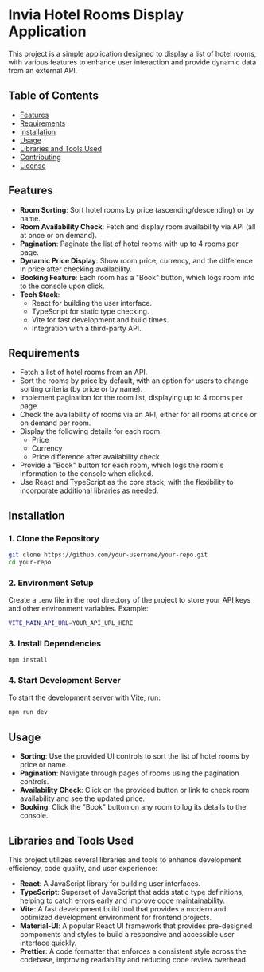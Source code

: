 # Invia Hotel Rooms Display Application

This project is a simple application designed to display a list of hotel rooms, with various features to enhance user interaction and provide dynamic data from an external API.

## Table of Contents

- [Features](#features)
- [Requirements](#requirements)
- [Installation](#installation)
- [Usage](#usage)
- [Libraries and Tools Used](#libraries-and-tools-used)
- [Contributing](#contributing)
- [License](#license)

## Features

- **Room Sorting**: Sort hotel rooms by price (ascending/descending) or by name.
- **Room Availability Check**: Fetch and display room availability via API (all at once or on demand).
- **Pagination**: Paginate the list of hotel rooms with up to 4 rooms per page.
- **Dynamic Price Display**: Show room price, currency, and the difference in price after checking availability.
- **Booking Feature**: Each room has a "Book" button, which logs room info to the console upon click.
- **Tech Stack**:
  - React for building the user interface.
  - TypeScript for static type checking.
  - Vite for fast development and build times.
  - Integration with a third-party API.

## Requirements

- Fetch a list of hotel rooms from an API.
- Sort the rooms by price by default, with an option for users to change sorting criteria (by price or by name).
- Implement pagination for the room list, displaying up to 4 rooms per page.
- Check the availability of rooms via an API, either for all rooms at once or on demand per room.
- Display the following details for each room:
  - Price
  - Currency
  - Price difference after availability check
- Provide a "Book" button for each room, which logs the room's information to the console when clicked.
- Use React and TypeScript as the core stack, with the flexibility to incorporate additional libraries as needed.

## Installation

### 1. Clone the Repository

```bash
git clone https://github.com/your-username/your-repo.git
cd your-repo
```

### 2. Environment Setup

Create a `.env` file in the root directory of the project to store your API keys and other environment variables. Example:

```bash
VITE_MAIN_API_URL=YOUR_API_URL_HERE
```

### 3. Install Dependencies

```bash
npm install
```

### 4. Start Development Server

To start the development server with Vite, run:

```bash
npm run dev
```

## Usage

- **Sorting**: Use the provided UI controls to sort the list of hotel rooms by price or name.
- **Pagination**: Navigate through pages of rooms using the pagination controls.
- **Availability Check**: Click on the provided button or link to check room availability and see the updated price.
- **Booking**: Click the "Book" button on any room to log its details to the console.

## Libraries and Tools Used

This project utilizes several libraries and tools to enhance development efficiency, code quality, and user experience:

- **React**: A JavaScript library for building user interfaces.
- **TypeScript**: Superset of JavaScript that adds static type definitions, helping to catch errors early and improve code maintainability.
- **Vite**: A fast development build tool that provides a modern and optimized development environment for frontend projects.
- **Material-UI**: A popular React UI framework that provides pre-designed components and styles to build a responsive and accessible user interface quickly.
- **Prettier**: A code formatter that enforces a consistent style across the codebase, improving readability and reducing code review overhead.
